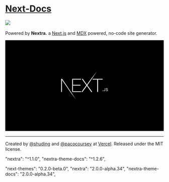 # [Next-Docs](https://next-docss.vercel.app)

[![](https://vercel.com/button)](https://vercel.com/import/git?s=https%3A%2F%2Fgithub.com%2Fwahidari%2Fnext-docs&c=1)

Powered by **Nextra.** a [Next.js](https://nextjs.org) and [MDX](https://mdxjs.com) powered, no-code site generator.

![](/public/demo.png)

---

Created by [@shuding](https://github.com/shuding) and [@pacocoursey](https://github.com/pacocoursey) at [Vercel](https://vercel.com). Released under the MIT license.

"nextra": "^1.1.0",
"nextra-theme-docs": "^1.2.6",

"next-themes": "0.2.0-beta.0",
"nextra": "2.0.0-alpha.34",
"nextra-theme-docs": "2.0.0-alpha.34",